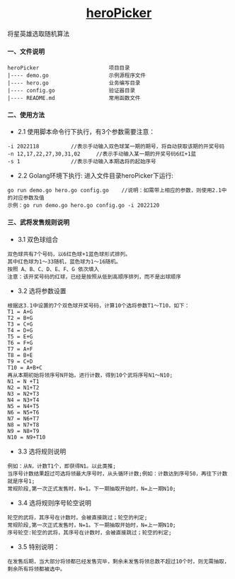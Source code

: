 # <h1 align="center">[heroPicker](https://github.com/yueqi-jiangxing/heroPicker)</h1>

将星英雄选取随机算法

#### 一、文件说明

    heroPicker                      项目目录
    |---- demo.go                   示例源程序文件
    |---- hero.go                   业务编写目录
    |---- config.go                 验证器目录
    |---- README.md                 常用函数文件

#### 二、使用方法

+ 2.1 使用脚本命令行下执行，有3个参数需要注意：
```
-i 2022118			//表示手动输入双色球某一期的期号，将自动获取该期的开奖号码
-n 12,17,22,27,30,31,02		//表示手动输入某一期的开奖号码6红+1蓝
-s 1				//表示手动输入本期选将的起始序号
```

+ 2.2 Golang环境下执行: 进入文件目录heroPicker下运行: 
```
go run demo.go hero.go config.go	//说明：如需带上相应的参数，则使用2.1中的对应参数及值
示例：go run demo.go hero.go config.go -i 2022120
```

#### 三、武将发售规则说明

+ 3.1 双色球组合
```
双色球共有7个号码，以6红色球+1蓝色球形式排列。
其中红色球为1～33随机，蓝色球为1～16随机。
按照 A、B、C、D、E、F、G 依次填入
注意：该开奖号码的红球，已经是按照从低到高顺序排列，而不是出球顺序
```

+ 3.2 选将参数设置
```
根据这3.1中设置的7个双色球开奖号码，计算10个选将参数T1～T10，如下：
T1 = A+G
T2 = B+G
T3 = C+G
T4 = D+G
T5 = E+G
T6 = F+G
T7 = A+F
T8 = B+E
T9 = C+D
T10 = A+B+C
再从本期初始将领序号N开始，进行计数，得到10个武将序号N1～N10;
N1 = N +T1
N2 = N1+T2
N3 = N2+T3
N4 = N3+T4
N5 = N4+T5
N6 = N5+T6
N7 = N6+T7
N8 = N7+T8
N9 = N8+T9
N10 = N9+T10
```

+ 3.3 选将规则说明
```
例如：从N，计数T1个，即获得N1。以此类推;
当序号计数结果超过可选将领最大序号时，从头循环计数;例如：计数达到序号50，再往下计数就是序号1;
常规阶段,第一次正式发售时，N=1。下一期抽取开始时，N=上一期N10;
```

+ 3.4 选将规则序号轮空说明
```
轮空的武将，其序号在计数时，会被直接跳过；轮空的判定;
常规阶段,第一次正式发售时，N=1。下一期抽取开始时，N=上一期N10;
序号轮空:轮空的武将，其序号在计数时，会被直接跳过；轮空的判定;
```

+ 3.5 特别说明：
```
在发售后期，当大部分将领都已经发售完毕，剩余未发售将领总数不超过10个时，则无需抽取，剩余所有将领都被选中。
```

<br>
